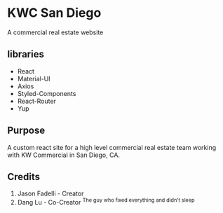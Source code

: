 # KWC San Diego 
A commercial real estate website

## libraries
- React
- Material-UI
- Axios
- Styled-Components
- React-Router
- Yup

## Purpose
A custom react site for a high level commercial real estate team working with KW Commercial in San Diego, CA.  

## Credits
1. Jason Fadelli - Creator
2. Dang Lu - Co-Creator <sup>The guy who fixed everything and didn't sleep</sup>

